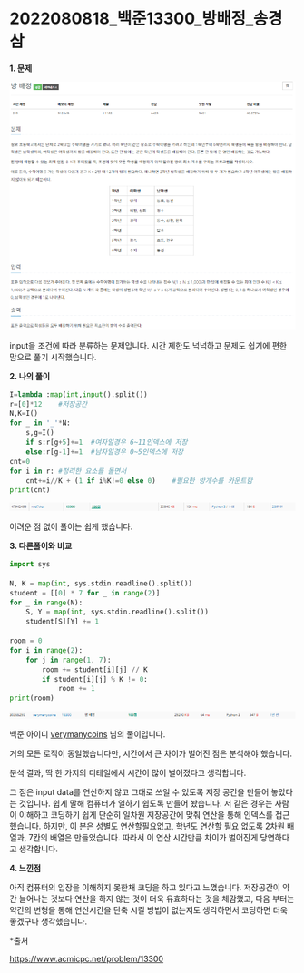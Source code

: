 # 2022080818_백준13300_방배정_송경삼

**1. 문제**

![](20220818_백준13300_방배정_assets/2022-08-18-23-17-53-image.png)

input을 조건에 따라 분류하는 문제입니다. 시간 제한도 넉넉하고 문제도 쉽기에 편한 맘으로 풀기 시작했습니다.



**2. 나의 풀이**

```python
I=lambda :map(int,input().split())
r=[0]*12    #저장공간
N,K=I()
for _ in '_'*N:
    s,g=I()
    if s:r[g+5]+=1  #여자일경우 6~11인덱스에 저장
    else:r[g-1]+=1  #남자일경우 0~5인덱스에 저장
cnt=0
for i in r: #정리한 요소를 돌면서
    cnt+=i//K + (1 if i%K!=0 else 0)    #필요한 방개수를 카운트함
print(cnt)
```

![](20220818_백준13300_방배정_assets/2022-08-18-23-14-52-image.png)

어려운 점 없이 풀이는 쉽게 했습니다.

**3. 다른풀이와 비교**

```python
import sys

N, K = map(int, sys.stdin.readline().split())
student = [[0] * 7 for _ in range(2)]
for _ in range(N):
    S, Y = map(int, sys.stdin.readline().split())
    student[S][Y] += 1

room = 0
for i in range(2):
    for j in range(1, 7):
        room += student[i][j] // K
        if student[i][j] % K != 0:
            room += 1
print(room)
```

![](20220818_백준13300_방배정_assets/2022-08-18-23-17-17-image.png)

백준 아이디 [verymanycoins](https://www.acmicpc.net/user/verymanycoins) 님의 풀이입니다.

거의 모든 로직이 동일했습니다만, 시간에서 큰 차이가 벌어진 점은 분석해야 했습니다.

분석 결과, 딱 한 가지의 디테일에서 시간이 많이 벌어졌다고 생각합니다.

그 점은 input data를 연산하지 않고 그대로 쓰일 수 있도록 저장 공간을 만들어 놓았다는 것입니다. 쉽게 말해 컴퓨터가 일하기 쉽도록 만들어 놨습니다. 저 같은 경우는 사람이 이해하고 코딩하기 쉽게 단순히 일차원 저장공간에 맞춰 연산을 통해 인덱스를 접근했습니다. 하지만, 이 분은 성별도 연산할필요없고, 학년도 연산할 필요 없도록 2차원 배열과, 7칸의 배열은 만들었습니다. 따라서 이 연산 시간만큼 차이가 벌어진게 당연하다고 생각합니다.



**4. 느낀점**

아직 컴퓨터의 입장을 이해하지 못한채 코딩을 하고 있다고 느꼈습니다. 저장공간이 약간 늘어나는 것보다 연산을 하지 않는 것이 더욱 유효하다는 것을 체감했고, 다음 부터는 약간의 변형을 통해 연산시간을 단축 시킬 방법이 없는지도 생각하면서 코딩하면 더욱 좋겠구나 생각했습니다.





*출처

https://www.acmicpc.net/problem/13300
